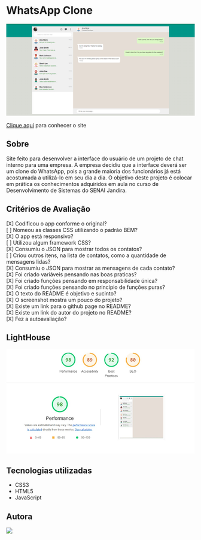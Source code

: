 # WhatsApp Clone

![Imagem do Projeto](./recursos/prints/print-do-whatsapp.png)

[Clique aqui](https://laylagiovanna.github.io/whatsApp-senai-1-2023/ds2m/layla_giovanna_furtado_da_silva/) para conhecer o site

## Sobre
Site feito para desenvolver a interface do usuário de um projeto de chat interno para uma empresa. A empresa decidiu que a interface deverá ser um clone do WhatsApp, pois a grande maioria dos funcionários já está acostumada a utilizá-lo em seu dia a dia. O objetivo deste projeto é colocar em prática os conhecimentos adquiridos em aula no curso de Desenvolvimento de Sistemas do SENAI Jandira.

## Critérios de Avaliação

[X] Codificou o app conforme o original?<br>
[ ] Nomeou as classes CSS utilizando o padrão BEM?<br>
[X] O app está responsivo?<br>
[ ] Utilizou algum framework CSS?<br>
[X] Consumiu o JSON para mostrar todos os contatos?<br>
[ ] Criou outros itens, na lista de contatos, como a quantidade de mensagens lidas?<br>
[X] Consumiu o JSON para mostrar as mensagens de cada contato?<br>
[X] Foi criado variáveis pensando nas boas praticas?<br>
[X] Foi criado funções pensando em responsabilidade única?<br>
[X] Foi criado funções pensando no principio de funções puras?<br>
[X] O texto do README é objetivo e sucinto?<br>
[X] O screenshot mostra um pouco do projeto?<br>
[X] Existe um link para o github page no README?<br>
[X] Existe um link do autor do projeto no README?<br>
[X] Fez a autoavaliação?<br>


## LightHouse

![Imagem nota Lighthouse](./recursos/prints/print-lighthouse.jpeg)


## Tecnologias utilizadas 

- CSS3
- HTML5
- JavaScript


## Autora 
[![](https://avatars.githubusercontent.com/u/109964242?s=110&u=cb4277ae3c508b1897c240a2a130c3a231630176&v=4)](https://github.com/LaylaGiovanna)